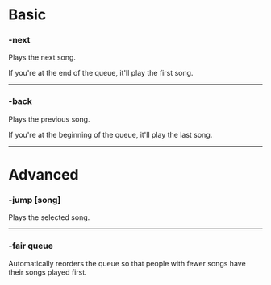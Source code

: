# Basic

### -next
Plays the next song.

If you're at the end of the queue, it'll play the first song.

---

### -back
Plays the previous song.

If you're at the beginning of the queue, it'll play the last song.

---

# Advanced

### -jump [song]
Plays the selected song.

---

### -fair queue
Automatically reorders the queue so that people with fewer songs have their songs played first.
